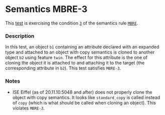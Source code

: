 # Semantics MBRE-3

This [test](.) is exercising the condition [`3`](../Readme.md) of the semantics rule [`MBRE`](../../mbre/Readme.md).

### Description

In this test, an object `b1` containing an attribute declared with an expanded type and attached to an object with copy semantics is cloned to another object  `b2` using feature `twin`. The effect for this attribute is the one of cloning the object it is attached to and attaching it to the target (the corresponding attribute in `b2`). This test satisfies `MBRE-3`.

### Notes

* ISE Eiffel (as of 20.11.10.5048 and after) does not properly clone the object with copy semantics. It looks like `standard_copy` is called instead of `copy` (which is what should be called when cloning an object). This violates `MBRE-3`.

